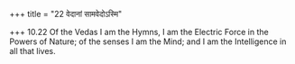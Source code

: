+++
title = "22 वेदानां सामवेदोऽस्मि"

+++
10.22 Of the Vedas I am the Hymns, I am the Electric Force in the Powers
of Nature; of the senses I am the Mind; and I am the Intelligence in all
that lives.
